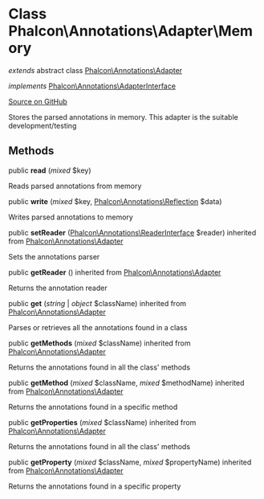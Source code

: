 # Class **Phalcon\\Annotations\\Adapter\\Memory**

*extends* abstract class [Phalcon\Annotations\Adapter](/en/3.1.2/api/Phalcon_Annotations_Adapter)

*implements* [Phalcon\Annotations\AdapterInterface](/en/3.1.2/api/Phalcon_Annotations_AdapterInterface)

<a href="https://github.com/phalcon/cphalcon/blob/master/phalcon/annotations/adapter/memory.zep" class="btn btn-default btn-sm">Source on GitHub</a>

Stores the parsed annotations in memory. This adapter is the suitable development/testing

## Methods

public **read** (*mixed* $key)

Reads parsed annotations from memory

public **write** (*mixed* $key, [Phalcon\Annotations\Reflection](/en/3.1.2/api/Phalcon_Annotations_Reflection) $data)

Writes parsed annotations to memory

public **setReader** ([Phalcon\Annotations\ReaderInterface](/en/3.1.2/api/Phalcon_Annotations_ReaderInterface) $reader) inherited from [Phalcon\Annotations\Adapter](/en/3.1.2/api/Phalcon_Annotations_Adapter)

Sets the annotations parser

public **getReader** () inherited from [Phalcon\Annotations\Adapter](/en/3.1.2/api/Phalcon_Annotations_Adapter)

Returns the annotation reader

public **get** (*string* | *object* $className) inherited from [Phalcon\Annotations\Adapter](/en/3.1.2/api/Phalcon_Annotations_Adapter)

Parses or retrieves all the annotations found in a class

public **getMethods** (*mixed* $className) inherited from [Phalcon\Annotations\Adapter](/en/3.1.2/api/Phalcon_Annotations_Adapter)

Returns the annotations found in all the class' methods

public **getMethod** (*mixed* $className, *mixed* $methodName) inherited from [Phalcon\Annotations\Adapter](/en/3.1.2/api/Phalcon_Annotations_Adapter)

Returns the annotations found in a specific method

public **getProperties** (*mixed* $className) inherited from [Phalcon\Annotations\Adapter](/en/3.1.2/api/Phalcon_Annotations_Adapter)

Returns the annotations found in all the class' methods

public **getProperty** (*mixed* $className, *mixed* $propertyName) inherited from [Phalcon\Annotations\Adapter](/en/3.1.2/api/Phalcon_Annotations_Adapter)

Returns the annotations found in a specific property